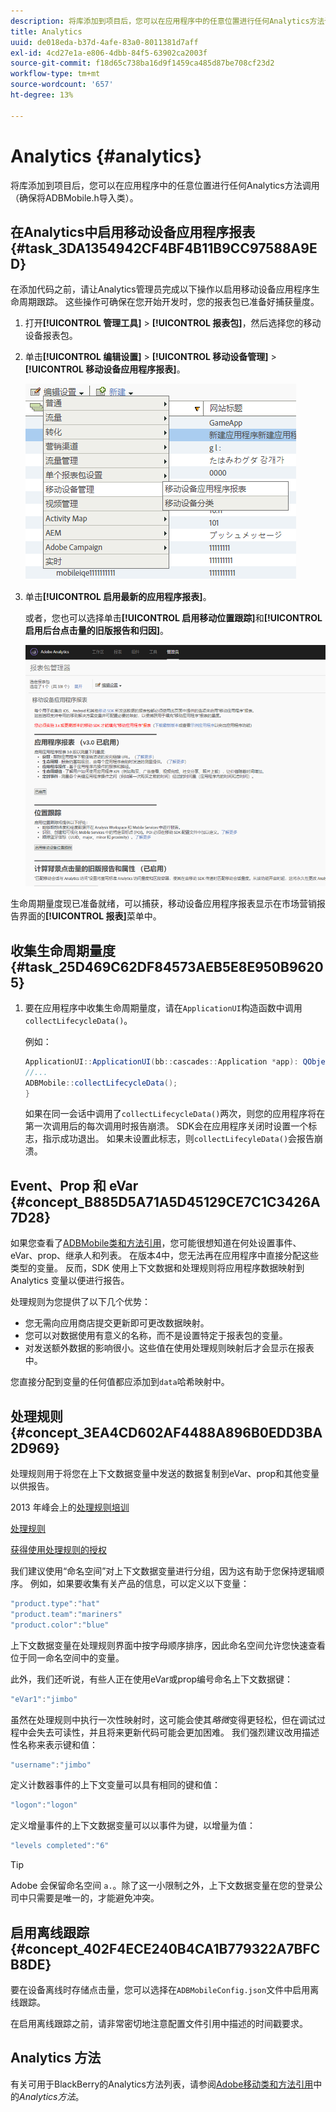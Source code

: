 ```yaml
---
description: 将库添加到项目后，您可以在应用程序中的任意位置进行任何Analytics方法调用（确保将ADBMobile.h导入类）。
title: Analytics
uuid: de018eda-b37d-4afe-83a0-8011381d7aff
exl-id: 4cd27e1a-e806-4dbb-84f5-63902ca2003f
source-git-commit: f18d65c738ba16d9f1459ca485d87be708cf23d2
workflow-type: tm+mt
source-wordcount: '657'
ht-degree: 13%

---
```


# Analytics {#analytics}

将库添加到项目后，您可以在应用程序中的任意位置进行任何Analytics方法调用（确保将ADBMobile.h导入类）。

## 在Analytics中启用移动设备应用程序报表 {#task_3DA1354942CF4BF4B11B9CC97588A9ED}

在添加代码之前，请让Analytics管理员完成以下操作以启用移动设备应用程序生命周期跟踪。 这些操作可确保在您开始开发时，您的报表包已准备好捕获量度。

1. 打开&#x200B;**[!UICONTROL 管理工具]** > **[!UICONTROL 报表包]**，然后选择您的移动设备报表包。
1. 单击&#x200B;**[!UICONTROL 编辑设置]** > **[!UICONTROL 移动设备管理]** > **[!UICONTROL 移动设备应用程序报表]**。

   ![移动设备设置](assets/mobile-settings.png)

1. 单击&#x200B;**[!UICONTROL 启用最新的应用程序报表]**。

   或者，您也可以选择单击&#x200B;**[!UICONTROL 启用移动位置跟踪]**&#x200B;和&#x200B;**[!UICONTROL 启用后台点击量的旧版报告和归因]**。

   ![启用生命周期](assets/enable-lifecycle.png)

生命周期量度现已准备就绪，可以捕获，移动设备应用程序报表显示在市场营销报告界面的&#x200B;**[!UICONTROL 报表]**&#x200B;菜单中。

## 收集生命周期量度 {#task_25D469C62DF84573AEB5E8E950B96205}

1. 要在应用程序中收集生命周期量度，请在`ApplicationUI`构造函数中调用`collectLifecycleData()`。

   例如：

   ```java
   ApplicationUI::ApplicationUI(bb::cascades::Application *app): QObject(app) { 
   //... 
   ADBMobile::collectLifecycleData(); 
   } 
   ```

   如果在同一会话中调用了`collectLifecycleData()`两次，则您的应用程序将在第一次调用后的每次调用时报告崩溃。 SDK会在应用程序关闭时设置一个标志，指示成功退出。 如果未设置此标志，则`collectLifecyleData()`会报告崩溃。

## Event、Prop 和 eVar {#concept_B885D5A71A5D45129CE7C1C3426A7D28}

如果您查看了[ADBMobile类和方法引用](/help/blackberry/methods.md)，您可能很想知道在何处设置事件、eVar、prop、继承人和列表。 在版本4中，您无法再在应用程序中直接分配这些类型的变量。 反而，SDK 使用上下文数据和处理规则将应用程序数据映射到 Analytics 变量以便进行报告。

处理规则为您提供了以下几个优势：

* 您无需向应用商店提交更新即可更改数据映射。
* 您可以对数据使用有意义的名称，而不是设置特定于报表包的变量。
* 对发送额外数据的影响很小。这些值在使用处理规则映射后才会显示在报表中。

您直接分配到变量的任何值都应添加到`data`哈希映射中。

## 处理规则 {#concept_3EA4CD602AF4488A896B0EDD3BA2D969}

处理规则用于将您在上下文数据变量中发送的数据复制到eVar、prop和其他变量以供报告。

2013 年峰会上的[处理规则培训](https://tv.adobe.com/embed/1181/16506/)

[处理规则](https://experienceleague.adobe.com/docs/analytics/admin/admin-tools/processing-rules/processing-rules.html)

[获得使用处理规则的授权](https://helpx.adobe.com/analytics/kb/processing-rules-authorization.html)

我们建议使用“命名空间”对上下文数据变量进行分组，因为这有助于您保持逻辑顺序。 例如，如果要收集有关产品的信息，可以定义以下变量：

```js
"product.type":"hat" 
"product.team":"mariners" 
"product.color":"blue"
```

上下文数据变量在处理规则界面中按字母顺序排序，因此命名空间允许您快速查看位于同一命名空间中的变量。

此外，我们还听说，有些人正在使用eVar或prop编号命名上下文数据键：

```js
"eVar1":"jimbo"
```

虽然在处理规则中执行一次性映射时，这可能会使其&#x200B;*略微*&#x200B;变得更轻松，但在调试过程中会失去可读性，并且将来更新代码可能会更加困难。 我们强烈建议改用描述性名称来表示键和值：

```js
"username":"jimbo"
```

定义计数器事件的上下文变量可以具有相同的键和值：

```js
"logon":"logon"
```

定义增量事件的上下文数据变量可以以事件为键，以增量为值：

```js
"levels completed":"6"
```

>[!TIP]
>
>Adobe 会保留命名空间 `a.`。除了这一小限制之外，上下文数据变量在您的登录公司中只需要是唯一的，才能避免冲突。

## 启用离线跟踪 {#concept_402F4ECE240B4CA1B779322A7BFCB8DE}

要在设备离线时存储点击量，您可以选择在`ADBMobileConfig.json`文件中启用离线跟踪。

在启用离线跟踪之前，请非常密切地注意配置文件引用中描述的时间戳要求。

## Analytics 方法

有关可用于BlackBerry的Analytics方法列表，请参阅[Adobe移动类和方法引用](/help/blackberry/methods.md)中的&#x200B;*Analytics方法*。
